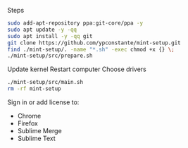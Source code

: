 Steps

```sh
sudo add-apt-repository ppa:git-core/ppa -y
sudo apt update -y -qq
sudo apt install -y -qq git
git clone https://github.com/ypconstante/mint-setup.git
find ./mint-setup/. -name "*.sh" -exec chmod +x {} \;
./mint-setup/src/prepare.sh
```

Update kernel
Restart computer
Choose drivers


```sh
./mint-setup/src/main.sh
rm -rf mint-setup
```

Sign in or add license to:
- Chrome
- Firefox
- Sublime Merge
- Sublime Text
